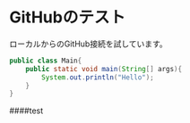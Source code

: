 # GitHubのテスト

ローカルからのGitHub接続を試しています。

```java:Main.java
public class Main{
	public static void main(String[] args){
		System.out.println("Hello");
	}
}
```
####test
